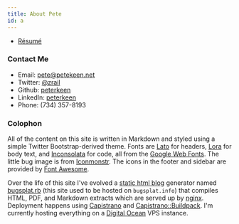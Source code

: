 ```yaml
---
title: About Pete
id: a
---
```


* [Résumé](/resume)

### Contact Me

* <i class="fa fa-envelope"></i> Email: [pete@petekeen.net](mailto:pete@petekeen.net)
* <i class="fa fa-twitter"></i> Twitter: [@zrail](http://twitter.com/zrail)
* <i class="fa fa-github"></i> Github: [peterkeen](https://github.com/peterkeen)
* <i class="fa fa-linkedin"></i> LinkedIn: [peterkeen](http://www.linkedin.com/in/peterkeen)
* <i class="fa fa-phone"></i> Phone: (734) 357-8193 

### Colophon

All of the content on this site is written in Markdown and styled using a simple Twitter Bootstrap-derived theme. Fonts are [Lato][] for headers, [Lora][] for body text, and [Inconsolata][] for code, all from the [Google Web Fonts][]. The little bug image is from [Iconmonstr]. The icons in the footer and sidebar are provided by [Font Awesome][].

Over the life of this site I've evolved a [static html blog][] generator named [bugsplat.rb][] (this site used to be hosted on `bugsplat.info`) that compiles HTML, PDF, and Markdown extracts which are served up by [nginx][]. Deployment happens using [Capistrano][] and [Capistrano::Buildpack][]. I'm currently hosting everything on a [Digital Ocean][] VPS instance.

[Inconsolata]: http://www.google.com/fonts/specimen/Inconsolata
[Lora]: http://www.google.com/fonts/specimen/Lora
[Lato]: http://www.google.com/fonts/specimen/Lato
[Google Web Fonts]: http://www.google.com/webfonts
[Iconmonstr]: http://iconmonstr.com/bug-3-icon/
[bugsplat.rb]: https://github.com/peterkeen/bugsplat.rb
[static html blog]: /static-html-blog
[nginx]: http://wiki.nginx.org/Main
[Capistrano]: https://github.com/capistrano/capistrano
[Capistrano::Buildpack]: https://github.com/peterkeen/capistrano-buildpack
[RamNode]: https://clientarea.ramnode.com/aff.php?aff=142
[Font Awesome]: http://fortawesome.github.io/Font-Awesome/
[Digital Ocean]: https://www.digitalocean.com/?refcode=b6183725a65b
